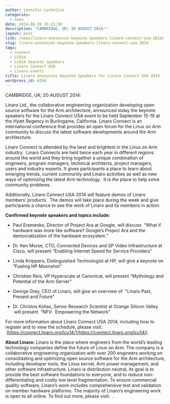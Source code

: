 ```yaml
---
author: jennifer.castelino
categories:
  - news
date: 2014-08-20 15:21:50
description: "CAMBRIDGE, UK; 20 AUGUST 2014:"
layout: post
link: /news/linaro-announces-keynote-speakers-linaro-connect-usa-2014/
slug: linaro-announces-keynote-speakers-linaro-connect-usa-2014
tags:
  - connect
  - LCU14
  - LCU14 keynote speakers
  - Linaro Connect USA
  - Linaro events
title: Linaro announces Keynote Speakers for Linaro Connect USA 2014
wordpress_id: 6344
---
```


CAMBRIDGE, UK; 20 AUGUST 2014:

Linaro Ltd., the collaborative engineering organization developing open source software for the Arm architecture, announced today the keynote speakers for the Linaro Connect USA event to be held September 15-19 at the Hyatt Regency in Burlingame, California. Linaro Connect is an international conference that provides an open forum for the Linux on Arm community to discuss the latest software developments around the Arm architecture.

Linaro Connect is attended by the best and brightest in the Linux on Arm industry.  Linaro Connects are held twice each year in different regions around the world and they bring together a unique combination of engineers, program managers, technical architects, project managers, users and industry experts. It gives participants a place to learn about emerging trends, current community and Linaro activities as well as new ways of optimizing the latest Arm technology.  It is _the_ place to help solve community problems.

Additionally, Linaro Connect USA 2014 will feature demos of Linaro members’ products.  The demos will take place during the week and give participants a chance to see the work of Linaro and its members in action.

**Confirmed keynote speakers and topics include:**

- Paul Eremenko, Director of Project Ara at Google, will discuss  “What if hardware was more like software? Google’s Project Ara and the democratization of the hardware ecosystem.”

- Dr. Ken Morse, CTO, Connected Devices and SP Video Infrastructure at Cisco, will present “Enabling Internet Speed for Service Providers”

- Linda Knippers, Distinguished Technologist at HP, will give a keynote on “Fueling HP Moonshot”

- Christian Reis, VP Hyperscale at Canonical, will present “Mythology and Potential of the Arm Server”

- George Grey, CEO of Linaro, will give an overview of  "Linaro Past, Present and Future"

- Dr. Christos Kolias, Senior Research Scientist at Orange Silicon Valley  will present  “NFV:  Empowering the Network”

For more information about Linaro Connect USA 2014, including how to register and to view the schedule, please visit:  [https://connect.linaro.org/lcu14/](https://connect.linaro.org/lcu14/)

**About Linaro:** Linaro is the place where engineers from the world’s leading technology companies define the future of Linux on Arm. The company is a collaborative engineering organization with over 200 engineers working on consolidating and optimizing open source software for the Arm architecture, including developer tools, the Linux kernel, Arm power management, and other software infrastructure. Linaro is distribution neutral, its goal is to provide the best software foundations to everyone, and to reduce non-differentiating and costly low level fragmentation. To ensure commercial quality software, Linaro’s work includes comprehensive test and validation on member hardware platforms. The majority of Linaro’s engineering work is open to all online. To find out more, please visit:  [](/).
